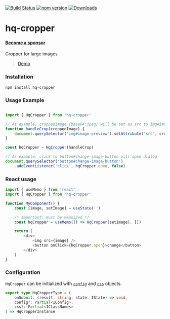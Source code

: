 [![Build Status](https://cloud.drone.io/api/badges/isalikov/hq-cropper/status.svg)](https://cloud.drone.io/isalikov/hq-cropper)
[![npm version](https://badge.fury.io/js/hq-cropper.svg)](https://badge.fury.io/js/hq-cropper)
[![Downloads](http://img.shields.io/npm/dm/hq-cropper.svg?style=flat)](https://npmjs.org/package/hq-cropper)


# hq-cropper

#### [Become a sponsor](https://opencollective.com/hq-cropper)

Cropper for large images

> [Demo](https://isalikov.github.io/hq-cropper)

### Installation

`npm install hq-cropper`

### Usage Example
```javascript

import { HqCropper } from 'hq-cropper'

// As example, croppedImage (base64:jpeg) will be set as src to img#image-preview
function handleCrop(croppedImage) {
    document.querySelector('img#image-preview').setAttribute('src', croppedImage)
}

const hqCropper = HqCropper(handleCrop)

// As example, click to button#change-image-button will open dialog
document.querySelector('button#change-image-button')
    .addEventListener('click', hqCropper.open, false)
```

### React usage

```javascript
import { useMemo } from 'react'
import { HqCropper } from 'hq-cropper'

function MyComponent() {
    const [image, setImage] = useState('')

    /* Important: must be memoized */
    const hqCropper = useMemo(() => HqCropper(setImage), [])

    return (
        <div>
            <img src={image} />
            <button onClick={hqCropper.open}>change</button>
        </div>
    )
}
```

 ### Configuration

`HqCropper` can be initialized with [`config`](https://github.com/isalikov/hq-cropper/blob/master/src/types.ts#L29) and [`css`](https://github.com/isalikov/hq-cropper/blob/master/src/types.ts#L9) objects.

```typescript
export type HqCropperType = (
    onSubmit: (result: string, state: IState) => void,
    config?: Partial<IConfig>,
    css?: Partial<IClassNames>
) => HqCropperInstance
```
